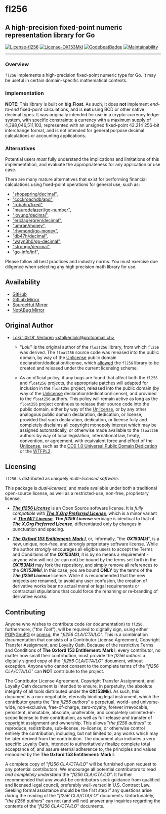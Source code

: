 # fl256

## A high-precision fixed-point numeric representation library for Go

[![License-fl256](https://img.shields.io/badge/Open%20Source%20License-fl256-blue.svg)](https://gitlab.gridfinity.com/jeff/fl256/-/blob/master/LICENSE.256)
[![License-OX153MkI](https://img.shields.io/badge/Proprietary%20License-OX153MkI-red.svg)](https://gitlab.gridfinity.com/jeff/fl256/-/blob/master/LICENSE.153)
[![CodebeatBadge](https://codebeat.co/badges/85330b22-1d38-4937-9fd9-c506098f210e)](https://codebeat.co/projects/github-com-johnsonjh-fl256-master)
[![Maintainability](https://api.codeclimate.com/v1/badges/3c7d3ad4cb992d2cd80d/maintainability)](https://codeclimate.com/github/johnsonjh/fl256/maintainability)

---

### Overview

`fl256` implements a high-precision fixed-point numeric type for Go. It may be
useful in certain domain-specific mathematical contexts.

### Implementation

**NOTE**: This library is built on **big.Float**. As such, it does **not**
implement _end-to-end_ fixed-point calculations, and is **not** using BCD or
other native decimal types. It was originally intended for use in a
crypto-currency ledger system, with specific constraints: a currency with a
maximum supply of 4,398,046,511,103, represented with an unsigned fixed-point
42.214 256-bit interchange format, and is not intended for general purpose
decimal calculations or accounting applications.

### Alternatives

Potential users _must_ fully understand the implications and limitations of this
implementation, and evaluate the appropriateness for any application or use
case.

There are many mature alternatives that exist for performing financial
calculations using fixed-point operations for general use, such as:

- ["shopspring/decimal"](https://github.com/shopspring/decimal),
- ["cockroachdb/apd"](https://github.com/cockroachdb/apd),
- ["robaho/fixed"](https://github.com/robaho/fixed),
- ["maurodelazeri/go-number"](https://github.com/maurodelazeri/go-number),
- ["lovung/decimal"](https://github.com/lovung/decimal),
- ["ericlagergren/decimal"](https://github.com/ericlagergren/decimal),
- ["umran/money"](https://github.com/umran/money),
- ["rhymond/go-money"](https://github.com/rhymond/go-money),
- ["db47h/decimal"](https://github.com/db47h/decimal),
- ["wayn3h0/go-decimal"](https://github.com/wayn3h0/go-decimal),
- ["strongo/decimal"](https://github.com/strongo/decimal),
- ["go-info/inf"](https://github.com/go-inf/inf),

Please follow all best practices and industry norms. You must exercise due
diligence when selecting any high precision math library for use.

## Availability

- [GitHub](https://github.com/johnsonjh/fl256)
- [GitLab Mirror](https://gitlab.com/johnsonjh/fl256)
- [SourceHut Mirror](https://sr.ht/~trn/fl256)
- [NotABug Mirror](https://notabug.org/trn/fl256)

## Original Author

- [Loki 'l0k18' Verloren](https://github.com/l0k18)
  [\<stalker.loki@protonmail.ch\>](mailto:stalker.loki@protonmail.ch)

  - "_Loki_" is the original author of the `float256` library, from which
    `fl256` was derived. The `float256` source code was released into the public
    domain, by way of the [Unlicense](https://unlicense.org) public domain
    declaration/dedication/license, which
    [allowed](https://ar.to/2010/01/dissecting-the-unlicense) the `fl256`
    library to be created and released under the current licensing scheme.

  - As an official policy, if any bugs are found that affect both the `fl256`
    and `float256` projects, the appropriate patches will adapted for inclusion
    in the `float256` project, released into the public domain (by way of the
    [Unlicense](https://unlicense.org) declaration/dedication/license), and
    provided to the `float256` authors. This policy will remain active as long
    as the `float256` project continues to release their source code into the
    public domain, either by way of the [Unlicense](https://unlicense.org), or
    by any other analogous public domain declaration, dedication, or license,
    provided that such declaration, dedication, or license fully and completely
    disclaims all copyright monopoly interest which may be assigned
    automatically, or otherwise made available to the `float256` authors by way
    of local legislation, international law, treaty, convention, or agreement,
    with equivalent force and effect of the [Unlicense](https://unlicense.org),
	such as the [CC0 1.0 Universal Public Domain Dedication](https://creativecommons.org/publicdomain/zero/1.0/) or the [WTFPL2](https://wtfpl2.com/).

## Licensing

`fl256` is distributed as uniquely _multi-licensed software_.

This package is _dual-licensed_, and made available under both a traditional
open-source license, as well as a restricted-use, non-free, proprietary license.

- [**_The fl256 License_**](https://gitlab.gridfinity.com/jeff/fl256/-/blob/master/LICENSE.256)
  is an Open Source software license. It is _fully compatible_ with
  [**_The X.Org Preferred License_**](https://gitlab.freedesktop.org/xorg/doc/xorg-docs/-/blob/master/general/License.xml),
  which is a minor variant of
  [**_The MIT License_**](https://tldrlegal.com/license/mit-license). **_The
  fl256 License_** verbiage is identical to that of **_The X.Org Preferred
  License_**, differentiated only by changes in punctuation and spacing.

- [**_The Oxford 153 Entitlement: Mark I_**](https://gitlab.gridfinity.com/jeff/fl256/-/blob/master/LICENSE.153),
  or, informally, "the **_OX153MkI_**", is a new, unique, non-free, and strongly
  proprietary software license. While the author _strongly_ encourages all
  eligible users to accept the Terms and Conditions of the **_OX153MkI_**, it is
  by no means a requirement - anyone who will not (or can not) be bound by the
  terms set forth in the **_OX153MkI_** may fork the repository, and simply
  remove all references to the **_OX153MkI_**. In this case, you are bound
  **ONLY** by the terms of the **_The fl256 License_** license. While it is
  recommended that the new projects are renamed, to avoid any user confusion,
  the creation of derivative works bear no actual moral or legal requirements or
  contractual stipulations that could force the renaming or re-branding of
  derivative works.

## Contributing

Anyone who wishes to contribute code (or documentation) to `fl256`, furthermore,
("_the Tool_"), will be required to digitally sign, using either
[PGP](https://www.openpgp.org/)/[GnuPG](https://gnupg.org/) or
[opmsg](https://github.com/stealth/opmsg), the "_fl256 CLA/CTA/LO_". This is a
combination documentation that consists of a Contributor License Agreement,
Copyright Transfer Assignment, and Loyalty Oath. Because of the restrictive
Terms and Conditions of **The Oxford 153 Entitlement: Mark I**, every
contributor, no matter how small their contribution, must provide the _fl256
authors_ a digitally signed copy of the "_fl256 CLA/CTA/LO_" document, without
exception. Anyone who cannot consent to the complete terms of the "_fl256
CLA/CTA/LO_" can **NOT** contribute to the project.

The Contributor License Agreement, Copyright Transfer Assignment, and Loyalty
Oath document is intended to ensure, in perpetuity, the absolute integrity of
all tools distributed under the **OX153MkI**. As such, this document is a
non-negotiable, eternally binding legal instrument, which the contributor grants
the "_the fl256 authors_" a perpetual, world- and universe-wide, non-exclusive,
free-of-charge, zero-royalty, forever irrevocable, persistent, immutable,
absolute, unalterable, and completely unlimited-in-scope license to their
contribution, as well as full release and transfer of copyright assignment and
ownership. This allows "_the fl256 authors_" to reproduce, redistribute,
sub-license, re-license, or otherwise control entirely the contribution,
including, but not limited to, any works which may be later derived from the
contribution. The document also includes a very specific Loyalty Oath, intended
to authoritatively finalize complete total acceptance of, and assure eternal
adherence to, the principles and values embodied by the **The Oxford 153
Entitlement: Mark I**.

A complete copy of "_fl256 CLA/CTA/LO_" will be furnished upon request to any
potential contributors. We encourage all potential contributors to read _and
completely understand_ the "_fl256 CLA/CTA/LO_". It further recommended that any
would-be contributors seek guidance from qualified and licensed legal council,
preferably well-versed in U.S. Contract Law. Seeking formal assistance should be
the first step if any questions arise during the reading of the "_fl256
CLA/CTA/LO_" documents. Unfortunately, "_the fl256 authors_" can not (and will
not) answer any inquiries regarding the contents of the "_fl256 CLA/CTA/LO_"
documents.
